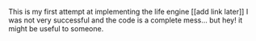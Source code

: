 This is my first attempt at implementing the life engine [[add link later]]
I was not very successful and the code is a complete mess... but hey! it might be useful to someone.
